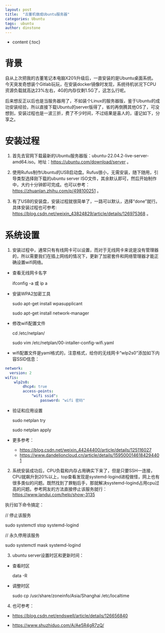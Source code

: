 ```yaml
---
layout: post
title:  "古董机做成Ubuntu服务器"
categories: Ubuntu
tags:  ubuntu
author: dinstone
---
```


* content
{:toc}

# 背景

自从上次把我的古董笔记本电脑X201i升级后，一直安装的是Ubuntu桌面系统。今天突发奇想装个Gitlab玩玩，在安装docker镜像时发现，系统待机状况下CPU资源负载就高达23%左右，4G的内存仅剩1.5G了，这怎么行呢。

后来想反正以后也是当服务器用了，不如装个Linux的服务器版，鉴于Ubuntu的成功安装经验，所以直接下载Ubuntu的server版得了，省的再倒腾其他OS了，可没想到，安装过程也是一波三折，费了不少时间，不过结果是喜人的，谨记如下，分享之。

# 安装过程

1. 首先去官网下载最新的Ubuntu服务器版：ubuntu-22.04.2-live-server-amd64.iso。地址：https://ubuntu.com/download/server 。

2. 使用Rufus制作Ubuntu的USB启动盘。Rufus很小，无需安装，随下随用，引导类型选择刚下载的ubuntu server ISO文件，其余默认即可，然后开始制作中，大约十分钟即可完成。也可以参考：https://zhuanlan.zhihu.com/p/498100251 。

3. 有了USB的安装盘，安装过程就很简单了，一路可以默认，选择“done”就行。具体安装过程也可参考: https://blog.csdn.net/weixin_43824829/article/details/126975368 。


# 系统设置

1. 安装过程中，通常只有有线网卡可以设置，而对于无线网卡来说是没有管理器的，所以需要我们在插上网线的情况下，更新了加密套件和网络管理器才能正确设置wifi网络。

  * 查看无线网卡名字

    ifconfig -a 或 ip a

  * 安装WPA2加密工具
    
    sudo apt-get install wpasupplicant

    sudo apt-get install network-manager

  * 修改wifi配置文件

    cd /etc/netplan/
    
    sudo vim /etc/netplan/00-intaller-config-wifi.yaml

  * wifi配置文件是yaml格式的，注意格式，给你的无线网卡“wlp2s0”添加如下内容SSID信息：

  ```yaml
  network:
    version: 2
  wifis:
      wlp2s0:
          dhcp4: true
          access-points:
              "wifi ssid":
                  password: "wifi 密码"
  ```

  * 验证和应用设置

    sudo netplan try
  
    sudo netplan apply
  
  * 更多参考：
    * https://blog.csdn.net/weixin_44244400/article/details/125116027
    * https://www.dandelioncloud.cn/article/details/1595000146184294401
  
2. 系统安装成功后，CPU负载和内存占用确实下来了，但是只要SSH一连接，CPU就飙升到20%以上，top查看发现是systemd-logind进程做怪，网上也有很多类似的问题。既然找到了罪魁后手，那就解决systemd-logind占用cpu过高的问题。参考网友的方法直接停止该服务就行：https://www.landui.com/help/show-3135 

执行如下命令搞定：

// 停止该服务

  sudo systemctl stop systemd-logind
  
// 永久停用该服务

  sudo systemctl mask systemd-logind

3. ubuntu server设置时区和更新时间：
  * 查看时区

    data -R

  * 调整时区
    
    sudo cp /usr/share/zoneinfo/Asia/Shanghai  /etc/localtime

4. 也可参考：

  * https://blog.csdn.net/endswell/article/details/126656840
  
  * https://www.shuzhiduo.com/A/Ae5R4gR7zQ/
